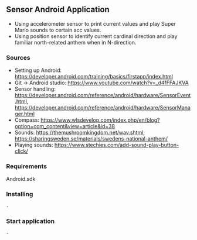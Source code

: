 ## Sensor Android Application
- Using accelerometer sensor to print current values and play Super Mario sounds to certain acc values.
- Using position sensor to identify current cardinal direction and play familiar north-related anthem when in N-direction.


### Sources
 - Setting up Android: https://developer.android.com/training/basics/firstapp/index.html
 - Git -> Android studio: https://www.youtube.com/watch?v=_d4fFFAJKVA
 - Sensor handling: https://developer.android.com/reference/android/hardware/SensorEvent.html, https://developer.android.com/reference/android/hardware/SensorManager.html
 - Compass: https://www.wlsdevelop.com/index.php/en/blog?option=com_content&view=article&id=38
 - Sounds: https://themushroomkingdom.net/wav.shtml, https://sharingsweden.se/materials/swedens-national-anthem/
 - Playing sounds: https://www.stechies.com/add-sound-play-button-click/
 
### Requirements
Android.sdk
### Installing

```
-
```
### Start application
```
-
```


